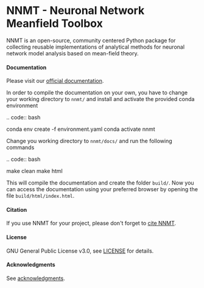 # NNMT - Neuronal Network Meanfield Toolbox

NNMT is an open-source, community centered Python package for collecting
reusable implementations of analytical methods for neuronal network model
analysis based on mean-field theory.

#### Documentation

Please visit our [official documentation](<link to official doc>).

In order to compile the documentation on your own, you have to change your
working directory to ``nnmt/`` and install and activate the provided conda
environment

.. code:: bash

  conda env create -f environment.yaml
  conda activate nnmt

Change you working directory to ``nnmt/docs/`` and run the following commands

.. code:: bash

  make clean
  make html

This will compile the documentation and create the folder ``build/``.
Now you can access the documentation using your preferred browser by opening
the file ``build/html/index.html``.

#### Citation

If you use NNMT for your project, please don't forget to
[cite NNMT](docs/source/citing.rst).

#### License

GNU General Public License v3.0, see [LICENSE](docs/source/license.rst) for
details.

#### Acknowledgments

See [acknowledgments](docs/source/acknowledgments.rst).
